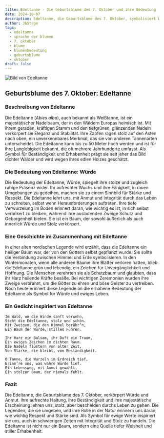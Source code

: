 ```yaml
---
title: Edeltanne - Die Geburtsblume des 7. Oktober und ihre Bedeutung
date: 2024-10-07
description: Edeltanne, die Geburtsblume des 7. Oktober, symbolisiert Würde. Erfahre mehr über ihre Geschichte, Bedeutung und Symbolik in der Sprache der Blumen.
author: 365tage
tags:
  - edeltanne
  - sprache der blumen
  - 7. oktober
  - blume
  - blumenbedeutung
  - geburtsblume
  - oktober
draft: false
---
```


![Bild von Edeltanne](https://cdn.pixabay.com/photo/2017/10/06/16/50/pine-cones-2823765_640.jpg#center)


## Geburtsblume des 7. Oktober: Edeltanne

### Beschreibung von Edeltanne

Die Edeltanne (_Abies alba_), auch bekannt als Weißtanne, ist ein majestätischer Nadelbaum, der in den Wäldern Europas heimisch ist. Mit ihrem geraden, kräftigen Stamm und den tiefgrünen, glänzenden Nadeln verkörpert sie Eleganz und Stabilität. Ihre Zapfen ragen stolz auf den Ästen nach oben, ein unverkennbares Merkmal, das sie von anderen Tannenarten unterscheidet. Die Edeltanne kann bis zu 50 Meter hoch werden und ist für ihre Langlebigkeit bekannt, die oft mehrere Jahrhunderte umfasst. Als Symbol für Beständigkeit und Erhabenheit prägt sie seit jeher das Bild dichter Wälder und wird wegen ihres edlen Holzes geschätzt.

### Die Bedeutung von Edeltanne: Würde

Die Bedeutung der Edeltanne, Würde, spiegelt ihre stolze und zugleich ruhige Präsenz wider. Ihr aufrechter Wuchs und ihre Fähigkeit, in rauen Umgebungen zu gedeihen, machen sie zu einem Sinnbild für Stärke und Respekt. Die Edeltanne lehrt uns, mit Anmut und Integrität durch das Leben zu schreiten, selbst wenn Herausforderungen auftreten. Ihre tiefe Verwurzelung im Boden erinnert daran, wie wichtig es ist, in sich selbst verankert zu bleiben, während ihre ausladenden Zweige Schutz und Geborgenheit bieten. Sie ist ein Baum, der sowohl äußerlich als auch innerlich Würde und Stolz verkörpert.

### Eine Geschichte im Zusammenhang mit Edeltanne

In einer alten nordischen Legende wird erzählt, dass die Edeltanne ein heiliger Baum war, der von den Göttern selbst gepflanzt wurde. Sie sollte die Verbindung zwischen Himmel und Erde symbolisieren. In den Wintermonaten, wenn alle anderen Bäume ihre Blätter verloren hatten, blieb die Edeltanne grün und lebendig, ein Zeichen für Unvergänglichkeit und Hoffnung. Die Menschen verehrten sie als Schutzbaum und glaubten, dass ihr Harz heilende Kräfte besäße. Bei wichtigen Zeremonien wurden ihre Zweige verbrannt, um die Götter zu ehren und böse Geister zu vertreiben. Noch heute erinnert diese Legende an die erhabene Bedeutung der Edeltanne als Symbol für Würde und ewiges Leben.

### Ein Gedicht inspiriert von Edeltanne

```
Im Wald, wo die Winde sanft verwehn,  
Steht die Edeltanne, stolz und schön.  
Mit Zweigen, die den Himmel berühr’n,  
Ein Baum der Würde, stilles Führen.  

Ihr Harz ein Balsam, ihr Duft ein Traum,  
Ein ewiges Zeichen im dichten Raum.  
Die Nadeln flüstern von alter Zeit,  
Von Stärke, die bleibt, von Beständigkeit.  

O Tanne, die Wurzeln im Erdreich tief,  
Erinn’re uns, was wahre Würde lief.  
Ein Lebensweg, mit Anmut gewählt,  
Ein stolzer Baum, der niemals fehlt.  
```

### Fazit

Die Edeltanne, die Geburtsblume des 7. Oktober, verkörpert Würde und Anmut. Ihre aufrechte Haltung, ihre Beständigkeit und ihre majestätische Erscheinung lehren uns, stolz, aber bescheiden durchs Leben zu gehen. Die Legenden, die sie umgeben, und ihre Rolle in der Natur erinnern uns daran, wie wichtig Respekt und Stärke sind. Als Symbol für ewige Werte inspiriert sie uns, auch in schwierigen Zeiten mit Integrität und Stolz zu handeln. Die Edeltanne ist nicht nur ein Baum, sondern eine Quelle tiefer Weisheit und stiller Erhabenheit.